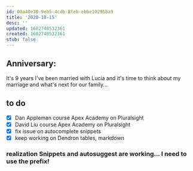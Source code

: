 ```yaml
---
id: 00a40e30-9eb5-4cdb-8feb-ebbe1029bba9
title: '2020-10-15'
desc: ''
updated: 1602748532361
created: 1602748532361
stub: false
---
```

## Anniversary:
It's 9 years I've been married with Lucia and it's time to think about my marriage and what's next for our family...

## to do

- [x] Dan Appleman course Apex Academy on Pluralsight
- [x] David Liu course Apex Academy on Pluralsight
- [x] fix issue on autocomplete snippets
- [x] keep working on Dendron tables, markdown

### realization Snippets and autosuggest are working... I need to use the prefix!

